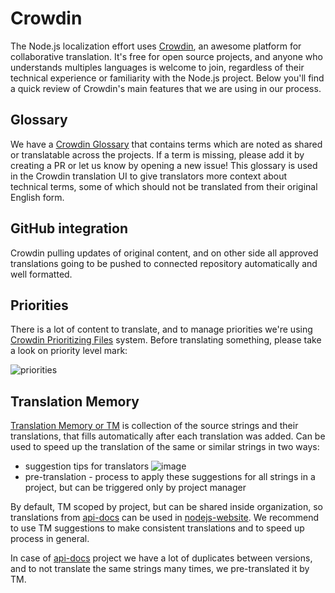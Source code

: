 # Crowdin

The Node.js localization effort uses [Crowdin](https://crowdin.com), an awesome platform for collaborative translation.
It's free for open source projects, and anyone who understands multiples languages is welcome to join, regardless of
their technical experience or familiarity with the Node.js project. Below you'll find a quick review of Crowdin's main features that we are using in our process.

## Glossary

We have a [Crowdin Glossary](../crowdin-glossary.json) that contains terms which are noted as shared or translatable across the projects. If a term is missing, please add it by creating a PR or let us know by opening a new issue! This glossary is used in the Crowdin translation UI to give translators more context about technical terms, some of which should not be translated from their original English form.

## GitHub integration

Crowdin pulling updates of original content, and on other side all approved translations going to be pushed to connected repository automatically and well formatted.

## Priorities

There is a lot of content to translate, and to manage priorities we're using [Crowdin Prioritizing Files](https://support.crowdin.com/files-management/#prioritizing-files) system. Before translating something, please take a look on priority level mark:

![priorities](https://user-images.githubusercontent.com/28801003/79640499-9a2fec00-819a-11ea-8eb3-ce0343791b8f.png)

## Translation Memory

[Translation Memory or TM](https://support.crowdin.com/translation-memory/) is collection of the source strings and their translations, that fills automatically after each translation was added. Can be used to speed up the translation of the same or similar strings in two ways:

- suggestion tips for translators
    ![image](https://user-images.githubusercontent.com/28801003/79671195-455b9800-81d1-11ea-996c-dc8025125d35.png)
- pre-translation - process to apply these suggestions for all strings in a project, but can be triggered only by project manager

By default, TM scoped by project, but can be shared inside organization, so translations from [api-docs](https://crowdin.com/project/nodejs) can be used in [nodejs-website](https://crowdin.com/project/nodejs-website). We recommend to use TM suggestions to make consistent translations and to speed up process in general. 

In case of [api-docs](https://crowdin.com/project/nodejs) project we have a lot of duplicates between versions, and to not translate the same strings many times, we pre-translated it by TM.
